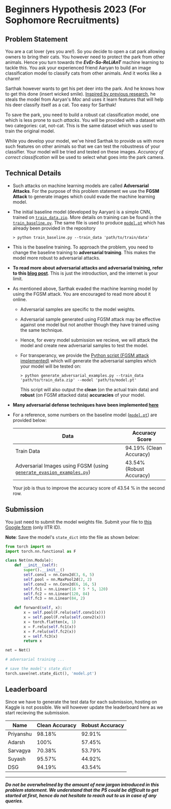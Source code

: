 # Beginners Hypothesis 2023 (For Sophomore Recruitments)

## Problem Statement

You are a cat lover (yes you are!). So you decide to open a cat park allowing owners to bring their cats. You however need to protect the park from other animals. Hence you turn towards the ***EvEr-So-ReLiAnT*** machine learning to tackle this. You ask your experienced friend Aaryan to build an image classification model to classify cats from other animals. And it works like a charm!

Sarthak however wants to get his pet deer into the park. And he knows how to get this done (insert wicked smile). [Inspired by previous research](https://towardsdatascience.com/avoiding-detection-with-adversarial-t-shirts-bb620df2f7e6), he steals the model from Aaryan's _Mac_ and uses it learn features that will help his deer classify itself as a cat. Too easy for Sarthak!

To save the park, you need to build a robust cat classification model, one which is less prone to such _attacks_. You will be provided with a dataset with two categories: cat, not-cat. This is the same dataset which was used to train the original model.

While you develop your model, we've hired Sarthak to provide us with more such features on other animals so that we can test the robustness of your classifier. Your model will be tried and tested on these images. _Accuracy of correct classification_ will be used to select what goes into the park camera.

## Technical Details

- Such attacks on machine learning models are called **Adversarial Attacks**. For the purpose of this problem statement we use the **FGSM Attack** to generate images which could evade the machine learning model.

- The initial baseline model (developed by Aaryan) is a simple CNN, trained on [`train_data.zip`](train_data.zip). More details on training can be found in the [`train_baseline.py`](train_baseline.py). The same file is used to produce [`model.pt`](model.pt) which has already been provided in the repository 
  ```
  > python train_baseline.py --train_data 'path/to/train/data'
  ```

- This is the baseline training. To approach the problem, you need to change the baseline training to **adversarial training**. This makes the model more robust to adversarial attacks.

- **To read more about adversarial attacks and adversarial training, refer to this [blog post](https://adversarial-ml-tutorial.org/introduction/)**. This is just the introduction, and the internet is your limit.

- As mentioned above, Sarthak evaded the machine learning model by using the FGSM attack. You are encouraged to read more about it online.
  - Adversarial samples are specific to the model weights.
  - Adversarial sample generated using FGSM attack may be effective against one model but not another though they have trained using the same technique.
  - Hence, for every model submission we recieve, we will attack the model and create new adversarial samples to test the model.
  - For transperancy, we provide the [Python script (FGSM attack implemented)](generate_evasion_examples.py) which will generate the adversarial samples which your model will be tested on:

    ```
    > python generate_adversarial_examples.py --train_data 'path/to/train_data.zip' --model 'path/to/model.pt'
    ```

    This script will also output the **clean** (on the actual train data) and **robust** (on FGSM attacked data) **accuracies** of your model.

- **Many adversarial defense techniques have been implemented [here](https://github.com/DSE-MSU/DeepRobust/tree/master/deeprobust/image#defense-methods)**

- For a reference, some numbers on the baseline model ([`model.pt`](model.pt)) are provided below:

  | Data | Accuracy Score |
  | -- | -- |
  | Train Data | 94.19% (Clean Accuracy) |
  | Adversarial Images using FGSM (using [`generate_evasion_examples.py`](generate_evasion_examples.py)) | 43.54% (Robust Accuracy) |

  Your job is thus to improve the accuracy score of 43.54 % in the second row.

## Submission

You just need to submit the model weights file. Submit your file to [this Google form](https://docs.google.com/forms/d/e/1FAIpQLSeGOEURPFrh5MxYFUt1aR2GvlTEj0x7nO8VPnKorCahHzGmEA/viewform) (only IITR ID).

**Note**: Save the model's `state_dict` into the file as shown below:

```python
from torch import nn
import torch.nn.functional as F

class Net(nn.Module):
    def __init__(self):
        super().__init__()
        self.conv1 = nn.Conv2d(3, 6, 5)
        self.pool = nn.MaxPool2d(2, 2)
        self.conv2 = nn.Conv2d(6, 16, 5)
        self.fc1 = nn.Linear(16 * 5 * 5, 120)
        self.fc2 = nn.Linear(120, 84)
        self.fc3 = nn.Linear(84, 2)

    def forward(self, x):
        x = self.pool(F.relu(self.conv1(x)))
        x = self.pool(F.relu(self.conv2(x)))
        x = torch.flatten(x, 1)
        x = F.relu(self.fc1(x))
        x = F.relu(self.fc2(x))
        x = self.fc3(x)
        return x

net = Net()

# adversarial training ...

# save the model's state_dict
torch.save(net.state_dict(), 'model.pt')
```

## Leaderboard

Since we have to generate the test data for each submission, hosting on Kaggle is not possible. We will however update the leaderboard here as we start recieving the submission.

| Name | Clean Accuracy | Robust Accuracy |
| -- | -- | -- |
| Priyanshu | 98.18% | 92.91% |
| Adarsh | 100% | 57.45% |
| Sarvagya | 70.38% | 53.79% |
| Suyash | 95.57% | 44.92% |
| DSG | 94.19% | 43.54% |


---

***Do not be overwhelmed by the amount of new jargon introduced in this problem statement. We understand that the PS could be difficult to get started at first, hence do not hesitate to reach out to us in case of any queries***.

